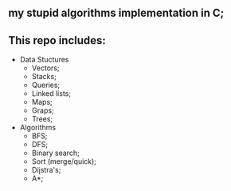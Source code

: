 ## my stupid algorithms implementation in C;

## This repo includes: 
* Data Stuctures
    * Vectors;
    * Stacks;
    * Queries;
    * Linked lists;
    * Maps;
    * Graps;
    * Trees;
* Algorithms
    * BFS;
    * DFS;
    * Binary search;
    * Sort (merge/quick);
    * Dijstra's;
    * A\*; 

